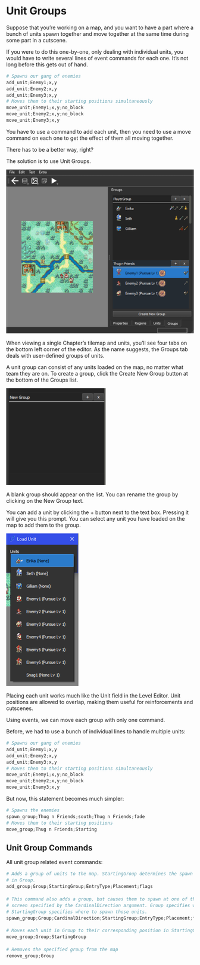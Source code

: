# Unit Groups
Suppose that you’re working on a map, and you want to have a part where a bunch of units spawn together and move together at the same time during some part in a cutscene.

If you were to do this one-by-one, only dealing with individual units, you would have to write several lines of event commands for each one. It’s not long before this gets out of hand.

```python
# Spawns our gang of enemies
add_unit;Enemy1;x,y
add_unit;Enemy2;x,y
add_unit;Enemy3;x,y
# Moves them to their starting positions simultaneously
move_unit;Enemy1;x,y;no_block
move_unit;Enemy2;x,y;no_block
move_unit;Enemy3;x,y
```

You have to use a command to add each unit, then you need to use a move command on each one to get the effect of them all moving together.

There has to be a better way, right?

The solution is to use Unit Groups.

![ExampleUnitGroupMenu](../guides/images/UnitGroupMenu.png)

When viewing a single Chapter’s tilemap and units, you’ll see four tabs on the bottom left corner of the editor. As the name suggests, the Groups tab deals with user-defined groups of units.

A unit group can consist of any units loaded on the map, no matter what team they are on.
To create a group, click the Create New Group button at the bottom of the Groups list.

![ExampleNewUnitGroup](../guides/images/NewUnitGroup.png)

A blank group should appear on the list. You can rename the group by clicking on the New Group text.

You can add a unit by clicking the + button next to the text box. Pressing it will give you this prompt. You can select any unit you have loaded on the map to add them to the group.

![ExampleLoadUnitInGroup](../guides/images/LoadUnitInGroup.png)

Placing each unit works much like the Unit field in the Level Editor. Unit positions are allowed to overlap, making them useful for reinforcements and cutscenes.

Using events, we can move each group with only one command.

Before, we had to use a bunch of individual lines to handle multiple units:
```python
# Spawns our gang of enemies
add_unit;Enemy1;x,y
add_unit;Enemy2;x,y
add_unit;Enemy3;x,y
# Moves them to their starting positions simultaneously
move_unit;Enemy1;x,y;no_block
move_unit;Enemy2;x,y;no_block
move_unit;Enemy3;x,y
```

But now, this statement becomes much simpler:
```python
# Spawns the enemies
spawn_group;Thug n Friends;south;Thug n Friends;fade
# Moves them to their starting positions
move_group;Thug n Friends;Starting
```

## Unit Group Commands
All unit group related event commands:
```python
# Adds a group of units to the map. StartingGroup determines the spawn positions of each unit
# in Group.
add_group;Group;StartingGroup;EntryType;Placement;flags

# This command also adds a group, but causes them to spawn at one of the edges of the 
# screen specified by the CardinalDirection argument. Group specifies which units to spawn. 
# StartingGroup specifies where to spawn those units.
spawn_group;Group;CardinalDirection;StartingGroup;EntryType;Placement;flags

# Moves each unit in Group to their corresponding position in StartingGroup
move_group;Group;StartingGroup

# Removes the specified group from the map
remove_group;Group
```
